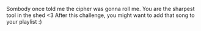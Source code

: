 Sombody once told me the cipher was gonna roll me. You are the sharpest tool in the shed <3 After this challenge, you might want to add that song to your playlist :)
